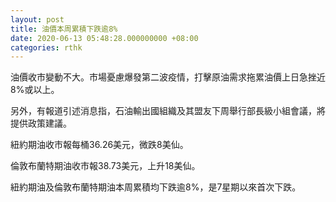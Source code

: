 ```yaml
---
layout: post
title: 油價本周累積下跌逾8%
date: 2020-06-13 05:48:28.000000000 +08:00
categories: rthk
---
```


油價收市變動不大。市場憂慮爆發第二波疫情，打擊原油需求拖累油價上日急挫近8%或以上。

另外，有報道引述消息指，石油輸出國組織及其盟友下周舉行部長級小組會議，將提供政策建議。

紐約期油收市報每桶36.26美元，微跌8美仙。

倫敦布蘭特期油收市報38.73美元，上升18美仙。

紐約期油及倫敦布蘭特期油本周累積均下跌逾8%，是7星期以來首次下跌。

